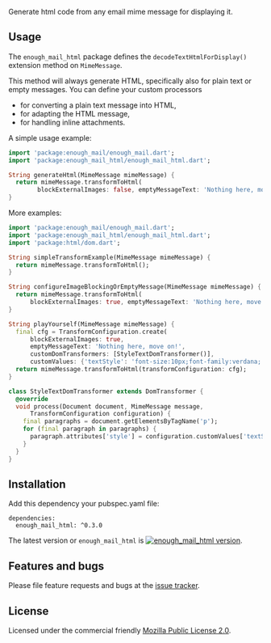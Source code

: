 Generate html code from any email mime message for displaying it.
 
## Usage
The `enough_mail_html` package defines the `decodeTextHtmlForDisplay()` extension method on `MimeMessage`.

This method will always generate HTML, specifically also for plain text or empty messages.
You can define your custom processors
* for converting a plain text message into HTML,
* for adapting the HTML message,
* for handling inline attachments.

A simple usage example:

```dart
import 'package:enough_mail/enough_mail.dart';
import 'package:enough_mail_html/enough_mail_html.dart';

String generateHtml(MimeMessage mimeMessage) {
  return mimeMessage.transformToHtml(
        blockExternalImages: false, emptyMessageText: 'Nothing here, move on!');
}
```

More examples:
```dart
import 'package:enough_mail/enough_mail.dart';
import 'package:enough_mail_html/enough_mail_html.dart';
import 'package:html/dom.dart';

String simpleTransformExample(MimeMessage mimeMessage) {
  return mimeMessage.transformToHtml();
}

String configureImageBlockingOrEmptyMessage(MimeMessage mimeMessage) {
  return mimeMessage.transformToHtml(
      blockExternalImages: true, emptyMessageText: 'Nothing here, move on!');
}

String playYourself(MimeMessage mimeMessage) {
  final cfg = TransformConfiguration.create(
      blockExternalImages: true,
      emptyMessageText: 'Nothing here, move on!',
      customDomTransformers: [StyleTextDomTransformer()],
      customValues: {'textStyle': 'font-size:10px;font-family:verdana;'});
  return mimeMessage.transformToHtml(transformConfiguration: cfg);
}

class StyleTextDomTransformer extends DomTransformer {
  @override
  void process(Document document, MimeMessage message,
      TransformConfiguration configuration) {
    final paragraphs = document.getElementsByTagName('p');
    for (final paragraph in paragraphs) {
      paragraph.attributes['style'] = configuration.customValues['textStyle'];
    }
  }
}

```

## Installation
Add this dependency your pubspec.yaml file:

```
dependencies:
  enough_mail_html: ^0.3.0
```
The latest version or `enough_mail_html` is [![enough_mail_html version](https://img.shields.io/pub/v/enough_mail_html.svg)](https://pub.dartlang.org/packages/enough_mail_html).


## Features and bugs

Please file feature requests and bugs at the [issue tracker][tracker].

[tracker]: https://github.com/enough-software/enough_mail_html/issues

## License

Licensed under the commercial friendly [Mozilla Public License 2.0](LICENSE).